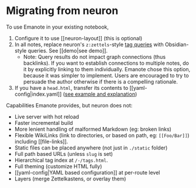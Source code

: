 # Migrating from neuron

To use Emanote in your existing notebook,

1. Configure it to use [[neuron-layout]] (this is optional)
1. In all notes, replace neuron's `z:zettels`-style [tag queries](https://neuron.zettel.page/tag-queries) with Obsidian-style queries. See [[demo|see demo]].
    - Note: Query results do not impact graph connections (thus backlinks). If you want to establish connections to multiple notes, do it by explicitly linking to them individually. Emanote chose this option, because it was simpler to implement. Users are encouraged to try to persuade the author otherwise if there is a compelling rationale.
1. If you have a `head.html`, transfer its contents to [[yaml-config|index.yaml]] ([see example and explanation](https://github.com/srid/emanote/discussions/116))

Capabilities Emanote provides, but neuron does not:

- Live server with hot reload
- Faster incremental build
- More lenient handling of malformed Markdown (eg: broken links)
- Flexible WikiLinks (link to directories, or based on path, eg: `[[Foo/Bar]]`) including [[file-links]].
- Static files can be placed anywhere (not just in `./static` folder)
- Full path based URLs (unless `slug` is set)
- Hierarchical tag index at `/-/tags.html`.
- Full theming (customize HTML fully)
- [[yaml-config|YAML based configuration]] at per-route level
- Layers (merge Zettelkastens, or overlay them)
